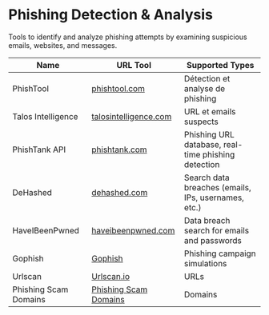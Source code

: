 # Phishing Detection & Analysis

Tools to identify and analyze phishing attempts by examining suspicious emails, websites, and messages.

| Name                 | URL Tool                                            | Supported Types                              |
|----------------------|-----------------------------------------------------|----------------------------------------------|
| PhishTool            | [phishtool.com](https://phishtool.com/)             | Détection et analyse de phishing            |
| Talos Intelligence   | [talosintelligence.com](https://talosintelligence.com/) | URL et emails suspects                      |
| PhishTank API   | [phishtank.com](https://www.phishtank.com) | Phishing URL database, real-time phishing detection                     |
| DeHashed   | [dehashed.com](https://dehashed.com) | Search data breaches (emails, IPs, usernames, etc.)                      |
| HaveIBeenPwned   | [haveibeenpwned.com](https://haveibeenpwned.com) | Data breach search for emails and passwords                      |
| Gophish   | [Gophish](https://getgophish.com) | Phishing campaign simulations                    |
| Urlscan   | [Urlscan.io](https://urlscan.io) | URLs               |
| Phishing Scam Domains    | [Phishing Scam Domains](https://lnkd.in/eyxy3YvA) | Domains        |
